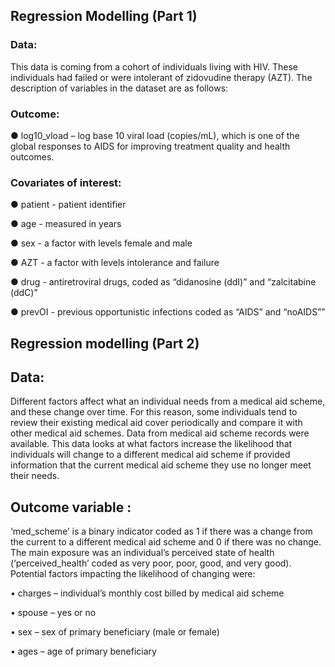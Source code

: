 ## Regression Modelling (Part 1)

### Data: 

This data is coming from a cohort of individuals living with HIV. These individuals had failed or 
were intolerant of zidovudine therapy (AZT). The description of variables in the dataset are as 
follows:

### Outcome:

● </li> log10_vload – log base 10 viral load (copies/mL), which is one of the global responses to 
AIDS for improving treatment quality and health outcomes. 

### Covariates of interest:
● patient - patient identifier

● age - measured in years

● sex - a factor with levels female and male

● AZT - a factor with levels intolerance and failure

● drug - antiretroviral drugs, coded as “didanosine (ddI)” and “zalcitabine (ddC)”

● prevOI - previous opportunistic infections coded as “AIDS” and “noAIDS””

## Regression modelling (Part 2)

## Data:

Different factors affect what an individual needs from a medical aid scheme, and these change over time. For this reason, some individuals tend to review their existing medical aid cover periodically and compare it with other medical aid schemes. Data from medical aid scheme records were available. This data looks at what factors increase the likelihood that individuals will change to a different medical aid scheme if provided information that the current medical aid scheme they use no longer meet their needs. 

## Outcome variable :
‘med_scheme’ is a binary indicator coded as 1 if there was a change from the current to a different medical aid scheme and 0 if there was no change. The main exposure was an individual’s perceived state of health (‘perceived_health’ coded as very poor, poor, good, and very good). Potential factors impacting the likelihood of changing were:

• charges – individual’s monthly cost billed by medical aid scheme 

• spouse – yes or no

• sex – sex of primary beneficiary (male or female)

• ages – age of primary beneficiary
